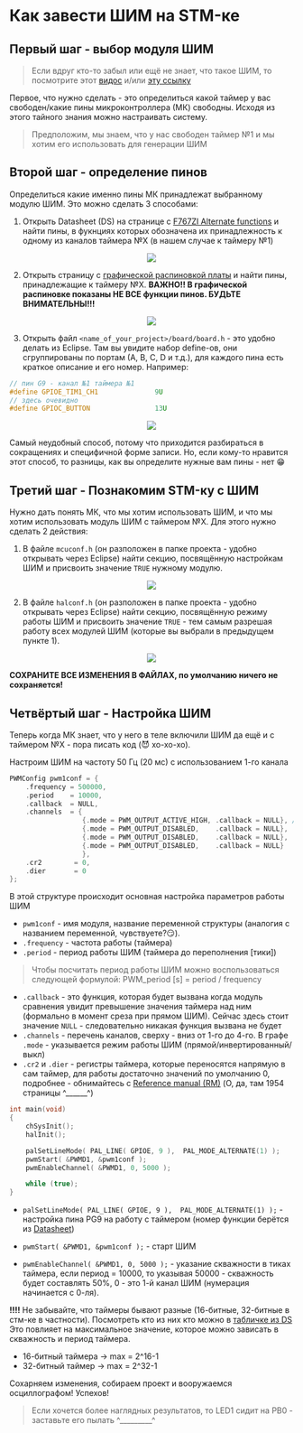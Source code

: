# Как завести ШИМ на STM-ке

## Первый шаг - выбор модуля ШИМ

> Если вдруг кто-то забыл или ещё не знает, что такое ШИМ, то посмотрите этот [видос](https://www.youtube.com/watch?v=B_Ysdv1xRbA) и/или [эту ссылку](http://robotclass.ru/wp-content/uploads/2013/04/%D0%97%D0%B0%D0%BD%D1%8F%D1%82%D0%B8%D0%B5-6.-%D0%A8%D0%B8%D1%80%D0%BE%D1%82%D0%BD%D0%BE-%D0%B8%D0%BC%D0%BF%D1%83%D0%BB%D1%8C%D1%81%D0%BD%D0%B0%D1%8F-%D0%BC%D0%BE%D0%B4%D1%83%D0%BB%D1%8F%D1%86%D0%B8%D1%8F.pdf)

Первое, что нужно сделать - это определиться какой таймер у вас свободен/какие пины микроконтроллера (МК) свободны. Исходя из этого тайного знания можно настраивать систему. 

> Предположим, мы знаем, что у нас свободен таймер №1 и мы хотим его использовать для генерации ШИМ

## Второй шаг - определение пинов

Определиться какие именно пины МК принадлежат выбранному модулю ШИМ. Это можно сделать 3 способами: 

1. Открыть Datasheet (DS) на странице с [F767ZI Alternate functions](http://www.st.com/content/ccc/resource/technical/document/datasheet/group3/c5/37/9c/1d/a6/09/4e/1a/DM00273119/files/DM00273119.pdf/jcr:content/translations/en.DM00273119.pdf#page=89) и найти пины, в фукнциях которых обозначена их принадлежность к одному из каналов таймера №X (в нашем случае к таймеру №1)

<p align="center">
<img src="pwm_pics/fig1.PNG">
</p>

2. Открыть страницу с [графической распиновкой платы](https://os.mbed.com/platforms/ST-Nucleo-F767ZI/) и найти пины, принадлежащие к таймеру №Х. **ВАЖНО!! В графической распиновке показаны НЕ ВСЕ функции пинов. БУДЬТЕ ВНИМАТЕЛЬНЫ!!!** 

<p align="center">
<img src="pwm_pics/fig2.PNG">
</p>

3. Открыть файл `<name_of_your_project>/board/board.h` - это удобно делать из Eclipse. Там вы увидите набор define-ов, они сгруппированы по портам (А, В, С, D и т.д.), для каждого пина есть краткое описание и его номер. Например:

```cpp
// пин G9 - канал №1 таймера №1 
#define GPIOE_TIM1_CH1              9U
// здесь очевидно 
#define GPIOC_BUTTON                13U
```

<p align="center">
<img src="pwm_pics/fig3.PNG">
</p>

Самый неудобный способ, потому что приходится разбираться в сокращениях и специфичной форме записи. Но, если кому-то нравится этот способ, то разницы, как вы определите нужные вам пины - нет :grin:

## Третий шаг - Познакомим STM-ку с ШИМ

Нужно дать понять МК, что мы хотим использовать ШИМ, и что мы хотим использовать модуль ШИМ с таймером №Х. Для этого нужно сделать 2 действия:

1. В файле `mcuconf.h` (он разположен в папке проекта - удобно открывать через Eclipse) найти секцию, посвящённую настройкам ШИМ и присвоить значение `TRUE` нужному модулю.

<p align="center">
<img src="pwm_pics/fig4.PNG">
</p>

2. В файле `halconf.h` (он разположен в папке проекта - удобно открывать через Eclipse) найти секцию, посвящённую режиму работы ШИМ и присвоить значение `TRUE` - тем самым разрешая работу всех модулей ШИМ (которые вы выбрали в предыдущем пункте 1).

<p align="center">
<img src="pwm_pics/fig5.PNG">
</p>

**СОХРАНИТЕ ВСЕ ИЗМЕНЕНИЯ В ФАЙЛАХ, по умолчанию ничего не сохраняется!**

## Четвёртый шаг - Настройка ШИМ

Теперь когда МК знает, что у него в теле включили ШИМ да ещё и с таймером №Х - пора писать код (:smiling_imp: хо-хо-хо). 

Настроим ШИМ на частоту 50 Гц (20 мс) с использованием 1-го канала
```cpp
PWMConfig pwm1conf = {
    .frequency = 500000,
    .period    = 10000,	 
    .callback  = NULL,
    .channels  = {
                  {.mode = PWM_OUTPUT_ACTIVE_HIGH, .callback = NULL}, // Channel 1 is working CH1 = PE9		
                  {.mode = PWM_OUTPUT_DISABLED,    .callback = NULL},
                  {.mode = PWM_OUTPUT_DISABLED,    .callback = NULL},
                  {.mode = PWM_OUTPUT_DISABLED,    .callback = NULL}
                  },
    .cr2        = 0,
    .dier       = 0
};
```
В этой структуре происходит основная настройка параметров работы ШИМ

* `pwm1conf` - имя модуля, название переменной структуры (аналогия с названием переменной, чувствуете?:smirk:). 
* `.frequency` - частота работы (таймера)  
* `.period` - период работы ШИМ (таймера до переполнения [тики])

> Чтобы посчитать период работы ШИМ можно воспользоваться следующей формулой: PWM_period [s] = period / frequency 

* `.callback` - это функция, которая будет вызвана когда модуль сравнения увидит превышение значения таймера над ним (формально в момент среза при прямом ШИМ). Сейчас здесь стоит значение `NULL` - следовательно никакая функция вызвана не будет
* `.channels` - перечень каналов, сверху - вниз от 1-го до 4-го. В графе `.mode` - указывается режим работы ШИМ (прямой/инвертированный/выкл)
* `.cr2` и `.dier` - регистры таймера, которые переносятся напрямую в сам таймер, для работы достаточно значений по умолчанию 0, подробнее - обнимайтесь с [Reference manual (RM)](http://www.st.com/content/ccc/resource/technical/document/reference_manual/group0/96/8b/0d/ec/16/22/43/71/DM00224583/files/DM00224583.pdf/jcr:content/translations/en.DM00224583.pdf) (О, да, там 1954 страницы ^______^)

```cpp
int main(void)
{
    chSysInit();
    halInit();

    palSetLineMode( PAL_LINE( GPIOE, 9 ),  PAL_MODE_ALTERNATE(1) );
    pwmStart( &PWMD1, &pwm1conf );
    pwmEnableChannel( &PWMD1, 0, 5000 );

    while (true);
}
```

* `palSetLineMode( PAL_LINE( GPIOE, 9 ),  PAL_MODE_ALTERNATE(1) );` - настройка пина PG9 на работу с таймером (номер функции берётся из [Datasheet](http://www.st.com/content/ccc/resource/technical/document/datasheet/group3/c5/37/9c/1d/a6/09/4e/1a/DM00273119/files/DM00273119.pdf/jcr:content/translations/en.DM00273119.pdf#page=89))

* `pwmStart( &PWMD1, &pwm1conf );` - старт ШИМ
* `pwmEnableChannel( &PWMD1, 0, 5000 );` - указание скважности в тиках таймера, если период = 10000, то указывая 50000 - скважность будет составлять 50%, 0 - это 1-й канал ШИМ (нумерация начинается с 0-ля).

**!!!!** Не забывайте, что таймеры бывают разные (16-битные, 32-битные в стм-ке в частности). Посмотреть кто из них кто можно в [табличке из DS](https://www.st.com/content/ccc/resource/technical/document/datasheet/group3/c5/37/9c/1d/a6/09/4e/1a/DM00273119/files/DM00273119.pdf/jcr:content/translations/en.DM00273119.pdf#page=38) Это повлияет на максимальное значение, которое можно зависать в скважность и период таймера. 
* 16-битный таймера -> max = 2^16-1 
* 32-битный таймер -> max = 2^32-1

Сохарняем изменения, собираем проект и вооружаемся осциллографом! Успехов! 

> Если хочется более наглядных результатов, то LED1 сидит на PB0 - заставьте его пылать ^_________^

